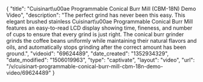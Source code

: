 {
    "title": "Cuisinart\u00ae Programmable Conical Burr Mill (CBM-18N) Demo Video",
    "description": "The perfect grind has never been this easy. This elegant brushed stainless Cuisinart\u00ae Programmable Conical Burr Mill features an easy-to-read LCD display showing time, fineness, and number of cups to ensure that every grind is just right. The conical burr grinder grinds the coffee beans uniformly while maintaining their natural flavors and oils, and automatically stops grinding after the correct amount has been ground.",
    "videoid": "69624489",
    "date_created": "1352934329",
    "date_modified": "1506019963",
    "type": "captivate",
    "layout": "video",
    "url": "\/v\/cuisinart-programmable-conical-burr-mill-cbm-18n-demo-video\/69624489"
}